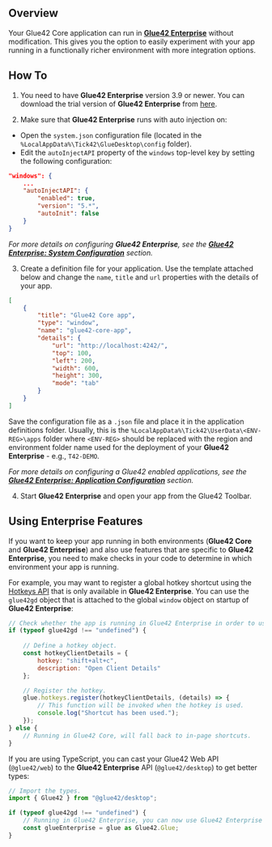 ## Overview

Your Glue42 Core application can run in [**Glue42 Enterprise**](https://glue42.com/desktop-enterprise/) without modification. This gives you the option to easily experiment with your app running in a functionally richer environment with more integration options.

## How To 

1. You need to have **Glue42 Enterprise** version 3.9 or newer. You can download the trial version of **Glue42 Enterprise** from [here](https://glue42.com/free-trial/).

2. Make sure that **Glue42 Enterprise** runs with auto injection on:

- Open the `system.json` configuration file (located in the `%LocalAppData%\Tick42\GlueDesktop\config` folder).
- Edit the `autoInjectAPI` property of the `windows` top-level key by setting the following configuration:

```json
"windows": {
    ...
    "autoInjectAPI": {
        "enabled": true,
        "version": "5.*",
        "autoInit": false
    }
}
```

*For more details on configuring **Glue42 Enterprise**, see the [**Glue42 Enterprise: System Configuration**](../../developers/configuration/system/index.html) section.*

3. Create a definition file for your application. Use the template attached below and change the `name`, `title` and `url` properties with the details of your app.

```json
[
    {
        "title": "Glue42 Core app",
        "type": "window",
        "name": "glue42-core-app",
        "details": {
            "url": "http://localhost:4242/",
            "top": 100,
            "left": 200,
            "width": 600,
            "height": 300,
            "mode": "tab"      
        }   
    }
]
``` 

Save the configuration file as a `.json` file and place it in the application definitions folder. Usually, this is the `%LocalAppData%\Tick42\UserData\<ENV-REG>\apps` folder where `<ENV-REG>` should be replaced with the region and environment folder name used for the deployment of your **Glue42 Enterprise** - e.g., `T42-DEMO`.

*For more details on configuring a Glue42 enabled applications, see the [**Glue42 Enterprise: Application Configuration**](../../developers/configuration/application/index.html) section.*

4. Start **Glue42 Enterprise** and open your app from the Glue42 Toolbar.

## Using Enterprise Features

If you want to keep your app running in both environments (**Glue42 Core** and **Glue42 Enterprise**) and also use features that are specific to **Glue42 Enterprise**, you need to make checks in your code to determine in which environment your app is running.

For example, you may want to register a global hotkey shortcut using the [Hotkeys API](../../reference/glue/latest/hotkeys/index.html) that is only available in **Glue42 Enterprise**. You can use the `glue42gd` object that is attached to the global `window` object on startup of **Glue42 Enterprise**:

```javascript
// Check whether the app is running in Glue42 Enterprise in order to use the Hotkeys API.
if (typeof glue42gd !== "undefined") {
   
    // Define a hotkey object.
    const hotkeyClientDetails = {
        hotkey: "shift+alt+c",
        description: "Open Client Details"
    };

    // Register the hotkey.
    glue.hotkeys.register(hotkeyClientDetails, (details) => {
        // This function will be invoked when the hotkey is used.
        console.log("Shortcut has been used.");
    });
} else {
    // Running in Glue42 Core, will fall back to in-page shortcuts.
}
```

If you are using TypeScript, you can cast your Glue42 Web API (`@glue42/web`) to the **Glue42 Enterprise** API (`@glue42/desktop`) to get better types:

```typescript
// Import the types.
import { Glue42 } from "@glue42/desktop"; 

if (typeof glue42gd !== "undefined") {
    // Running in Glue42 Enterprise, you can now use Glue42 Enterprise specific APIs.
    const glueEnterprise = glue as Glue42.Glue;
}
```